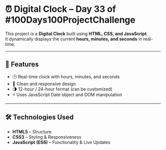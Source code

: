 # ⏰ Digital Clock – Day 33 of #100Days100ProjectChallenge

This project is a **Digital Clock** built using **HTML, CSS, and JavaScript**.  
It dynamically displays the current **hours, minutes, and seconds** in real-time.

---

## 🚀 Features
- 🕒 Real-time clock with hours, minutes, and seconds  
- 🎨 Clean and responsive design  
- 🌗 12-hour / 24-hour format (can be customized)  
- ⚡ Uses JavaScript Date object and DOM manipulation  

---

## 🛠️ Technologies Used
- **HTML5** – Structure  
- **CSS3** – Styling & Responsiveness  
- **JavaScript (ES6)** – Functionality & Live Updates  

